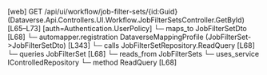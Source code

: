 [web] GET /api/ui/workflow/job-filter-sets/{id:Guid}  (Dataverse.Api.Controllers.UI.Workflow.JobFilterSetsController.GetById)  [L65–L73] [auth=Authentication.UserPolicy]
  └─ maps_to JobFilterSetDto [L68]
    └─ automapper.registration DataverseMappingProfile (JobFilterSet->JobFilterSetDto) [L343]
  └─ calls JobFilterSetRepository.ReadQuery [L68]
  └─ queries JobFilterSet [L68]
    └─ reads_from JobFilterSets
  └─ uses_service IControlledRepository<JobFilterSet>
    └─ method ReadQuery [L68]


